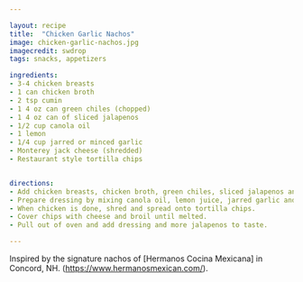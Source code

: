 ```yaml
---

layout: recipe
title:  "Chicken Garlic Nachos"
image: chicken-garlic-nachos.jpg
imagecredit: swdrop
tags: snacks, appetizers

ingredients:
- 3-4 chicken breasts
- 1 can chicken broth
- 2 tsp cumin
- 1 4 oz can green chiles (chopped)
- 1 4 oz can of sliced jalapenos
- 1/2 cup canola oil
- 1 lemon
- 1/4 cup jarred or minced garlic
- Monterey jack cheese (shredded)
- Restaurant style tortilla chips


directions:
- Add chicken breasts, chicken broth, green chiles, sliced jalapenos and 1 tsp cumin to crockpot and cook on low for 6 to 8 hours (or use prepared pulled chicken).
- Prepare dressing by mixing canola oil, lemon juice, jarred garlic and 1 tsp cumin.
- When chicken is done, shred and spread onto tortilla chips.
- Cover chips with cheese and broil until melted.
- Pull out of oven and add dressing and more jalapenos to taste.

---
```


Inspired by the signature nachos of [Hermanos Cocina Mexicana] in Concord, NH. (https://www.hermanosmexican.com/).

